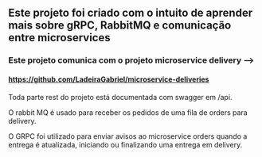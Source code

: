 ## Este projeto foi criado com o intuito de aprender mais sobre gRPC, RabbitMQ e comunicação entre microservices

### Este projeto comunica com o projeto microservice delivery -->
#### https://github.com/LadeiraGabriel/microservice-deliveries

Toda parte rest do projeto está documentada com swagger em /api.

O rabbit MQ é usado para receber os pedidos de uma fila de orders para delivery.

O GRPC foi utilizado para enviar  avisos ao microservice orders quando a entrega é atualizada, iniciando ou finalizando uma entrega em delivery.


